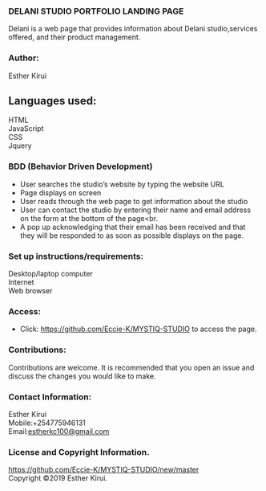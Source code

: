 ### DELANI STUDIO  PORTFOLIO LANDING PAGE

Delani is a web page that provides information about Delani studio,services offered, and their product management.

### Author:

Esther Kirui

## Languages used:
   HTML<br>
   JavaScript<br>
   CSS<br>
   Jquery<br>


### BDD (Behavior Driven Development)

- User searches the studio’s website by typing the  website URL<br>
- Page displays on screen<br>
- User reads through the web page to get information about the studio<br>
- User can contact the studio by entering their name and email address on the form at the bottom of the page<br.
- A pop up acknowledging that their email has been received and that they will be responded to as soon as possible displays on the page. 



### Set up instructions/requirements:

   Desktop/laptop computer<br>
   Internet<br>
   Web browser<br>
      
### Access:
+ Click: https://github.com/Eccie-K/MYSTIQ-STUDIO to access the page.


### Contributions:

Contributions are welcome. It is recommended that you open an issue and discuss the changes you would like to make.


### Contact Information:

Esther Kirui<br>
Mobile:+254775946131<br>
Email:estherkc100@gmail.com


### License and Copyright Information.
https://github.com/Eccie-K/MYSTIQ-STUDIO/new/master<br>
Copyright ©2019 Esther Kirui.









